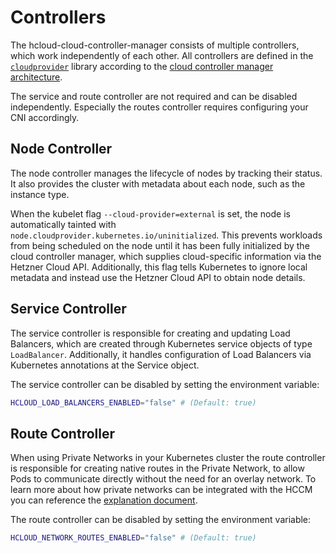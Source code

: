 # Controllers

The hcloud-cloud-controller-manager consists of multiple controllers, which work independently of each other. All controllers are defined in the [`cloudprovider`](https://pkg.go.dev/k8s.io/cloud-provider) library according to the [cloud controller manager architecture](https://kubernetes.io/docs/concepts/architecture/cloud-controller/).

The service and route controller are not required and can be disabled independently. Especially the routes controller requires configuring your CNI accordingly.

## Node Controller

The node controller manages the lifecycle of nodes by tracking their status. It also provides the cluster with metadata about each node, such as the instance type.

When the kubelet flag `--cloud-provider=external` is set, the node is automatically tainted with `node.cloudprovider.kubernetes.io/uninitialized`. This prevents workloads from being scheduled on the node until it has been fully initialized by the cloud controller manager, which supplies cloud-specific information via the Hetzner Cloud API. Additionally, this flag tells Kubernetes to ignore local metadata and instead use the Hetzner Cloud API to obtain node details.

## Service Controller

The service controller is responsible for creating and updating Load Balancers, which are created through Kubernetes service objects of type `LoadBalancer`. Additionally, it handles configuration of Load Balancers via Kubernetes annotations at the Service object.

The service controller can be disabled by setting the environment variable:

```bash
HCLOUD_LOAD_BALANCERS_ENABLED="false" # (Default: true)
```

## Route Controller

When using Private Networks in your Kubernetes cluster the route controller is responsible for creating native routes in the Private Network, to allow Pods to communicate directly without the need for an overlay network. To learn more about how private networks can be integrated with the HCCM you can reference the [explanation document](private-networks.md).

The route controller can be disabled by setting the environment variable:

```bash
HCLOUD_NETWORK_ROUTES_ENABLED="false" # (Default: true)
```

